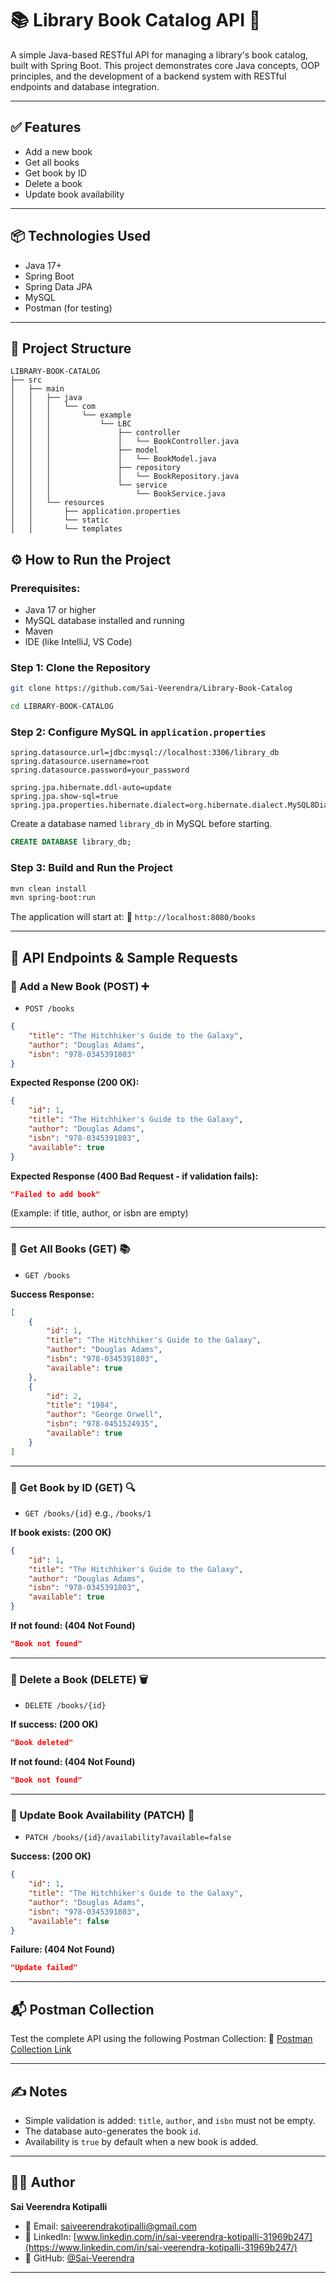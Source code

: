 # 📚 Library Book Catalog API 📖

A simple Java-based RESTful API for managing a library's book catalog, built with Spring Boot. This project demonstrates core Java concepts, OOP principles, and the development of a backend system with RESTful endpoints and database integration.

---

## ✅ Features

- Add a new book
- Get all books
- Get book by ID
- Delete a book
- Update book availability

---

## 📦 Technologies Used

- Java 17+
- Spring Boot
- Spring Data JPA
- MySQL
- Postman (for testing)

---

## 📁 Project Structure

```
LIBRARY-BOOK-CATALOG
├── src
│   ├── main
│   │   ├── java
│   │   │   └── com
│   │   │       └── example
│   │   │           └── LBC
│   │   │               ├── controller
│   │   │               │   └── BookController.java
│   │   │               ├── model
│   │   │               │   └── BookModel.java
│   │   │               ├── repository
│   │   │               │   └── BookRepository.java
│   │   │               └── service
│   │   │                   └── BookService.java
│   │   └── resources
│   │       ├── application.properties
│   │       └── static
│   │       └── templates
```

## ⚙️ How to Run the Project

### Prerequisites:
- Java 17 or higher
- MySQL database installed and running
- Maven
- IDE (like IntelliJ, VS Code)

### Step 1: Clone the Repository

```bash
git clone https://github.com/Sai-Veerendra/Library-Book-Catalog

cd LIBRARY-BOOK-CATALOG
````

### Step 2: Configure MySQL in `application.properties`

```
spring.datasource.url=jdbc:mysql://localhost:3306/library_db
spring.datasource.username=root
spring.datasource.password=your_password

spring.jpa.hibernate.ddl-auto=update
spring.jpa.show-sql=true
spring.jpa.properties.hibernate.dialect=org.hibernate.dialect.MySQL8Dialect
```

Create a database named `library_db` in MySQL before starting.

```sql
CREATE DATABASE library_db;
```

### Step 3: Build and Run the Project

```bash
mvn clean install
mvn spring-boot:run
```

The application will start at:
📍 `http://localhost:8080/books`

---

## 📨 API Endpoints & Sample Requests

### 🔹 Add a New Book (POST) ➕

* `POST /books`

```json
{
    "title": "The Hitchhiker's Guide to the Galaxy",
    "author": "Douglas Adams",
    "isbn": "978-0345391803"
}
```

**Expected Response (200 OK):**

```json
{
    "id": 1,
    "title": "The Hitchhiker's Guide to the Galaxy",
    "author": "Douglas Adams",
    "isbn": "978-0345391803",
    "available": true
}
```

**Expected Response (400 Bad Request - if validation fails):**

```json
"Failed to add book"
```
(Example: if title, author, or isbn are empty)

---

### 🔹 Get All Books (GET) 📚

* `GET /books`

**Success Response:**

```json
[
    {
        "id": 1,
        "title": "The Hitchhiker's Guide to the Galaxy",
        "author": "Douglas Adams",
        "isbn": "978-0345391803",
        "available": true
    },
    {
        "id": 2,
        "title": "1984",
        "author": "George Orwell",
        "isbn": "978-0451524935",
        "available": true
    }
]
```

---

### 🔹 Get Book by ID (GET) 🔍

* `GET /books/{id}`
  e.g., `/books/1`

**If book exists: (200 OK)**

```json
{
    "id": 1,
    "title": "The Hitchhiker's Guide to the Galaxy",
    "author": "Douglas Adams",
    "isbn": "978-0345391803",
    "available": true
}
```

**If not found: (404 Not Found)**

```json
"Book not found"
```

---

### 🔹 Delete a Book (DELETE) 🗑️

* `DELETE /books/{id}`

**If success:  (200 OK)**

```json
"Book deleted"
```

**If not found: (404 Not Found)**

```json
"Book not found"
```

---

### 🔹 Update Book Availability (PATCH) 🔄

* `PATCH /books/{id}/availability?available=false`

**Success: (200 OK)**

```json
{
    "id": 1,
    "title": "The Hitchhiker's Guide to the Galaxy",
    "author": "Douglas Adams",
    "isbn": "978-0345391803",
    "available": false
}
```

**Failure: (404 Not Found)**

```json
"Update failed"
```

---

## 📬 Postman Collection

Test the complete API using the following Postman Collection:
🔗 [Postman Collection Link](https://veeru-7141959.postman.co/workspace/Veeru's-Workspace~77c5f722-40a5-4271-8520-d43585067196/collection/46704453-44789371-f783-4fff-8f9b-3fee3997af45?action=share&creator=46704453)

---

## ✍️ Notes

* Simple validation is added: `title`, `author`, and `isbn` must not be empty.
* The database auto-generates the book `id`.
* Availability is `true` by default when a new book is added.

---

## 🧑‍💻 Author

**Sai Veerendra Kotipalli**

- 📧 Email: [saiveerendrakotipalli@gmail.com](mailto:saiveerendrakotipalli@gmail.com)
- 💼 LinkedIn: [www.linkedin.com/in/sai-veerendra-kotipalli-31969b247](https://www.linkedin.com/in/sai-veerendra-kotipalli-31969b247/)
- 🐙 GitHub: [@Sai-Veerendra](https://github.com/Sai-Veerendra)

---
